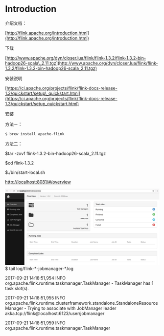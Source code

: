 # Introduction

介绍文档：

[http://flink.apache.org/introduction.html](http://flink.apache.org/introduction.html)

下载

[http://www.apache.org/dyn/closer.lua/flink/flink-1.3.2/flink-1.3.2-bin-hadoop26-scala\_2.11.tgz](http://www.apache.org/dyn/closer.lua/flink/flink-1.3.2/flink-1.3.2-bin-hadoop26-scala_2.11.tgz)

安装说明

[https://ci.apache.org/projects/flink/flink-docs-release-1.3/quickstart/setup\_quickstart.html](https://ci.apache.org/projects/flink/flink-docs-release-1.3/quickstart/setup_quickstart.html)

安装

方法－：

```
$ brew install apache-flink
```

方法二：

$tar -zxvf flink-1.3.2-bin-hadoop26-scala\_2.11.tgz

$cd flink-1.3.2

$./bin/start-local.sh

[http://localhost:8081/\#/overview](http://localhost:8081/#/overview)

![](/assets/flink.png)$ tail log/flink-\*-jobmanager-\*.log

2017-09-21 14:18:51,954 INFO  org.apache.flink.runtime.taskmanager.TaskManager              - TaskManager has 1 task slot\(s\).

2017-09-21 14:18:51,955 INFO  org.apache.flink.runtime.clusterframework.standalone.StandaloneResourceManager  - Trying to associate with JobManager leader akka.tcp://flink@localhost:6123/user/jobmanager

2017-09-21 14:18:51,959 INFO  org.apache.flink.runtime.taskmanager.TaskManager




